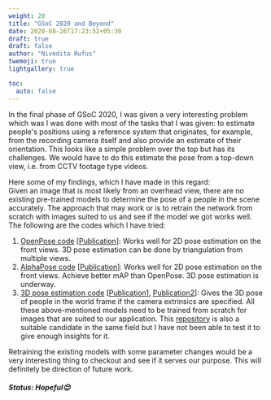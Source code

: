 ```yaml
---
weight: 20
title: "GSoC 2020 and Beyond"
date: 2020-08-26T17:23:52+05:30
draft: true
draft: false
author: "Nivedita Rufus"
twemoji: true
lightgallery: true

toc:
  auto: false
---
```


In the final phase of GSoC 2020, I was given a very interesting problem which was I was done with most of the tasks that I was given: to estimate people's positions using a reference system that originates, for example, from the recording camera itself and also provide an estimate of their orientation. This looks like a simple problem over the top but has its challenges. We would have to do this estimate the pose from a top-down view, i.e. from CCTV footage type videos. 

Here some of my findings, which I have made in this regard:  
Given an image that is most likely from an overhead view, there are no existing pre-trained models to determine the pose of a people in the scene accurately. The approach that may work or is to retrain the network from scratch with images suited to us and see if the model we got works well. The following are the codes which I have tried:
1. [OpenPose code](https://github.com/CMU-Perceptual-Computing-Lab/openpose) [[Publication](https://arxiv.org/abs/1812.08008)]: Works well for 2D pose estimation on the front views. 3D pose estimation can be done by triangulation from multiple views.  
2. [AlphaPose code](https://github.com/MVIG-SJTU/AlphaPose) [[Publication](https://www.mvig.org/research/alphapose.html)]: Works well for 2D pose estimation on the front views. Achieve better mAP than OpenPose. 3D pose estimation is underway.
3. [3D pose estimation code](https://github.com/Daniil-Osokin/lightweight-human-pose-estimation-3d-demo.pytorch) [[Publication1](https://arxiv.org/pdf/1811.12004.pdf), [Publication2](https://arxiv.org/pdf/1712.03453.pdf)]: Gives the 3D pose of people in the world frame if the camera extrinsics are specified.
All these above-mentioned models need to be trained from scratch for images that are suited to our application.
This [repository](https://github.com/facebookresearch/DensePose) is also a suitable candidate in the same field but I have not been able to test it to give enough insights for it.  

Retraining the existing models with some parameter changes would be a very interesting thing to checkout and see if it serves our purpose. This will definitely be direction of future work.  

##### Status: Hopeful:relieved:
